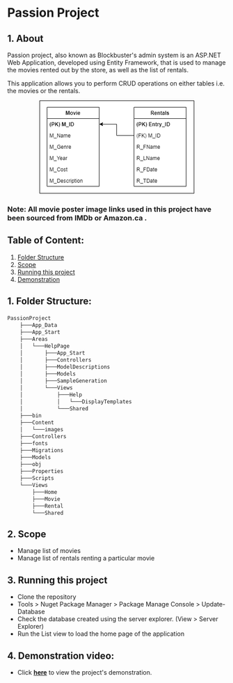 # **Passion Project**

## **1. About**
Passion project, also known as Blockbuster's admin system is an ASP.NET Web Application, developed using Entity Framework, that is used to manage the movies rented out by the store, as well as the list of rentals. 

This application allows you to perform CRUD operations on either tables i.e. the movies or the rentals.

<p align="center">
    <img src = "PassionProject/Content/images/MovieERD.png">
</p>

### **Note**: All movie poster image links used in this project have been sourced from IMDb or Amazon.ca .

## **Table of Content:**
1. <a href="#fs">Folder Structure</a>
2. <a href="#scope">Scope</a>
3. <a href="#rts">Running this project</a>
4. <a href="#demo">Demonstration</a>

## 1. <a name="fs">**Folder Structure:**</a>
```
PassionProject
    ├───App_Data
    ├───App_Start
    ├───Areas
    │   └───HelpPage
    │       ├───App_Start
    │       ├───Controllers
    │       ├───ModelDescriptions
    │       ├───Models
    │       ├───SampleGeneration
    │       └───Views
    │           ├───Help
    │           │   └───DisplayTemplates
    │           └───Shared
    ├───bin
    ├───Content
    │   └───images
    ├───Controllers
    ├───fonts
    ├───Migrations
    ├───Models
    ├───obj
    ├───Properties
    ├───Scripts
    └───Views
        ├───Home
        ├───Movie
        ├───Rental
        └───Shared
```

## 2. <a name="scope">**Scope**</a>
*   Manage list of movies
*   Manage list of rentals renting a particular movie

## 3. <a name="rts">**Running this project**</a>
*  Clone the repository
*  Tools > Nuget Package Manager > Package Manage Console > Update-Database
*  Check the database created using the server explorer. (View > Server Explorer)
* Run the <a hrerf="https://github.com/jendcruz22/PassionProject/blob/main/PassionProject/Views/Movie/List.cshtml">List view</a> to load the home page of the application

## 4. <a name="demo">**Demonstration video:**</a>
* Click <a href="https://youtu.be/U8ANuAh1P1U">**here**</a> to view the project's demonstration.
